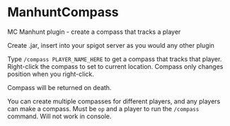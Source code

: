 # ManhuntCompass
MC Manhunt plugin - create a compass that tracks a player

Create .jar, insert into your spigot server as you would any other plugin

Type `/compass PLAYER_NAME_HERE` to get a compass that tracks that player.
Right-click the compass to set to current location. Compass only changes position when you right-click.

Compass will be returned on death.

You can create multiple compasses for different players, and any players can make a compass.
Must be `op` and a player to run the `/compass` command. Will not work in console.

